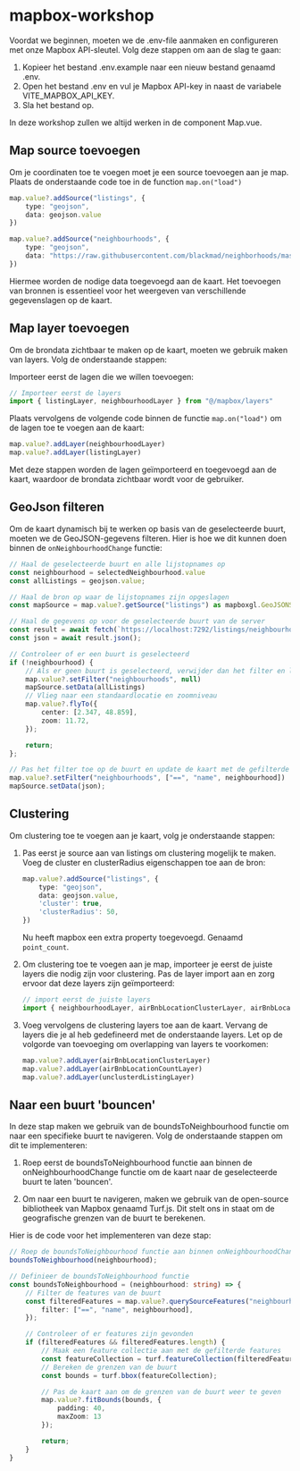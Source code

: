 # mapbox-workshop
Voordat we beginnen, moeten we de .env-file aanmaken en configureren met onze Mapbox API-sleutel. Volg deze stappen om aan de slag te gaan:

1. Kopieer het bestand .env.example naar een nieuw bestand genaamd .env.
2. Open het bestand .env en vul je Mapbox API-key in naast de variabele VITE_MAPBOX_API_KEY.
3. Sla het bestand op.

In deze workshop zullen we altijd werken in de component Map.vue.



## Map source toevoegen
Om je coordinaten toe te voegen moet je een source toevoegen aan je map. Plaats de onderstaande code toe in de function `map.on("load")`

```typescript
map.value?.addSource("listings", {
    type: "geojson",
    data: geojson.value
})

map.value?.addSource("neighbourhoods", {
    type: "geojson",
    data: "https://raw.githubusercontent.com/blackmad/neighborhoods/master/paris.geojson"
})
```

Hiermee worden de nodige data toegevoegd aan de kaart. Het toevoegen van bronnen is essentieel voor het weergeven van verschillende gegevenslagen op de kaart.
## Map layer toevoegen
Om de brondata zichtbaar te maken op de kaart, moeten we gebruik maken van layers. Volg de onderstaande stappen:

Importeer eerst de lagen die we willen toevoegen:

```typescript
// Importeer eerst de layers
import { listingLayer, neighbourhoodLayer } from "@/mapbox/layers"
```
Plaats vervolgens de volgende code binnen de functie `map.on("load")` om de lagen toe te voegen aan de kaart:

```typescript
map.value?.addLayer(neighbourhoodLayer)
map.value?.addLayer(listingLayer)
```
Met deze stappen worden de lagen geïmporteerd en toegevoegd aan de kaart, waardoor de brondata zichtbaar wordt voor de gebruiker.

## GeoJson filteren
Om de kaart dynamisch bij te werken op basis van de geselecteerde buurt, moeten we de GeoJSON-gegevens filteren. Hier is hoe we dit kunnen doen binnen de `onNeighbourhoodChange` functie:

``` typescript
// Haal de geselecteerde buurt en alle lijstopnames op
const neighbourhood = selectedNeighbourhood.value
const allListings = geojson.value;

// Haal de bron op waar de lijstopnames zijn opgeslagen
const mapSource = map.value?.getSource("listings") as mapboxgl.GeoJSONSource

// Haal de gegevens op voor de geselecteerde buurt van de server
const result = await fetch(`https://localhost:7292/listings/neighbourhoods/${neighbourhood}`)
const json = await result.json();

// Controleer of er een buurt is geselecteerd
if (!neighbourhood) {
    // Als er geen buurt is geselecteerd, verwijder dan het filter en laad alle listings
    map.value?.setFilter("neighbourhoods", null)
    mapSource.setData(allListings)
    // Vlieg naar een standaardlocatie en zoomniveau
    map.value?.flyTo({
        center: [2.347, 48.859],
        zoom: 11.72,
    });

    return;
};

// Pas het filter toe op de buurt en update de kaart met de gefilterde gegevens
map.value?.setFilter("neighbourhoods", ["==", "name", neighbourhood])
mapSource.setData(json);
```

## Clustering
Om clustering toe te voegen aan je kaart, volg je onderstaande stappen:

1. Pas eerst je source aan van listings om clustering mogelijk te maken. Voeg de cluster en clusterRadius eigenschappen toe aan de bron:
    ```typescript
    map.value?.addSource("listings", {
        type: "geojson",
        data: geojson.value,
        'cluster': true,
        'clusterRadius': 50,
    })
    ```

    Nu heeft mapbox een extra property toegevoegd. Genaamd `point_count`. 

2. Om clustering toe te voegen aan je map, importeer je eerst de juiste layers die nodig zijn voor clustering. Pas de layer import aan en zorg ervoor dat deze layers zijn geïmporteerd:
    ```typescript
    // import eerst de juiste layers
    import { neighbourhoodLayer, airBnbLocationClusterLayer, airBnbLocationCountLayer, unclusterdListingLayer } from "@/mapbox/layers"
    ```

3. Voeg vervolgens de clustering layers toe aan de kaart. Vervang de layers die je al heb gedefineerd met de onderstaande layers. Let op de volgorde van toevoeging om overlapping van layers te voorkomen:
    ```typescript
    map.value?.addLayer(airBnbLocationClusterLayer)
    map.value?.addLayer(airBnbLocationCountLayer)
    map.value?.addLayer(unclusterdListingLayer)
    ```
## Naar een buurt 'bouncen'
In deze stap maken we gebruik van de boundsToNeighbourhood functie om naar een specifieke buurt te navigeren. Volg de onderstaande stappen om dit te implementeren:

1. Roep eerst de boundsToNeighbourhood functie aan binnen de onNeighbourhoodChange functie om de kaart naar de geselecteerde buurt te laten 'bouncen'.

2. Om naar een buurt te navigeren, maken we gebruik van de open-source bibliotheek van Mapbox genaamd Turf.js. Dit stelt ons in staat om de geografische grenzen van de buurt te berekenen.

Hier is de code voor het implementeren van deze stap:
``` typescript
// Roep de boundsToNeighbourhood functie aan binnen onNeighbourhoodChange
boundsToNeighbourhood(neighbourhood);

// Definieer de boundsToNeighbourhood functie
const boundsToNeighbourhood = (neighbourhood: string) => {
    // Filter de features van de buurt
    const filteredFeatures = map.value?.querySourceFeatures("neighbourhoods", {
        filter: ["==", "name", neighbourhood],
    });

    // Controleer of er features zijn gevonden
    if (filteredFeatures && filteredFeatures.length) {
        // Maak een feature collectie aan met de gefilterde features
        const featureCollection = turf.featureCollection(filteredFeatures);
        // Bereken de grenzen van de buurt
        const bounds = turf.bbox(featureCollection);

        // Pas de kaart aan om de grenzen van de buurt weer te geven
        map.value?.fitBounds(bounds, {
            padding: 40,
            maxZoom: 13
        });

        return;
    }
}
```



